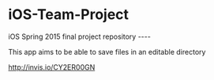 # iOS-Team-Project
iOS Spring 2015 final project repository ---- 


This app aims to be able to save files in an editable directory

http://invis.io/CY2ER00GN

